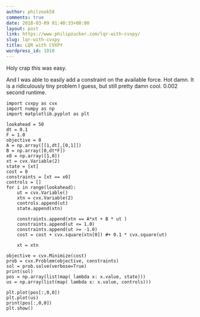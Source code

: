 ```yaml
---
author: philzook58
comments: true
date: 2018-03-09 01:40:33+00:00
layout: post
link: https://www.philipzucker.com/lqr-with-cvxpy/
slug: lqr-with-cvxpy
title: LQR with CVXPY
wordpress_id: 1010
---
```


Holy crap this was easy.

And I was able to easily add a constraint on the available force. Hot damn. It is a ridiculously tiny problem I guess, but still pretty damn cool. 0.002 second runtime.

    
    import cvxpy as cvx
    import numpy as np
    import matplotlib.pyplot as plt
    
    lookahead = 50
    dt = 0.1
    F = 1.0
    objective = 0
    A = np.array([[1,dt],[0,1]])
    B = np.array([0,dt*F])
    x0 = np.array([1,0])
    xt = cvx.Variable(2)
    state = [xt]
    cost = 0
    constraints = [xt == x0]
    controls = []
    for i in range(lookahead):
    	ut = cvx.Variable()
    	xtn = cvx.Variable(2)
    	controls.append(ut)
    	state.append(xtn)
    
    	constraints.append(xtn == A*xt + B * ut )
    	constraints.append(ut <= 1.0)   
    	constraints.append(ut >= -1.0)  
    	cost = cost + cvx.square(xtn[0]) #+ 0.1 * cvx.square(ut)
    
    	xt = xtn
    
    objective = cvx.Minimize(cost)
    prob = cvx.Problem(objective, constraints)
    sol = prob.solve(verbose=True)
    print(sol)
    pos = np.array(list(map( lambda x: x.value, state)))
    us = np.array(list(map( lambda x: x.value, controls)))
    
    plt.plot(pos[:,0,0])
    plt.plot(us)
    print(pos[:,0,0])
    plt.show()
    



